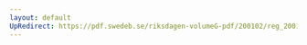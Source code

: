 ```yaml
---
layout: default
UpRedirect: https://pdf.swedeb.se/riksdagen-volumeG-pdf/200102/reg_200102/reg_200102_0072.pdf
---
```

